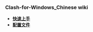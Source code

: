 ### Clash-for-Windows_Chinese wiki

* **[快速上手](https://github.com/Z-Siqi/Clash-for-Windows_Chinese/wiki/%E5%BF%AB%E9%80%9F%E4%B8%8A%E6%89%8B)**
* **[配置文件](https://github.com/Z-Siqi/Clash-for-Windows_Chinese/wiki/%E9%85%8D%E7%BD%AE%E6%96%87%E4%BB%B6)**